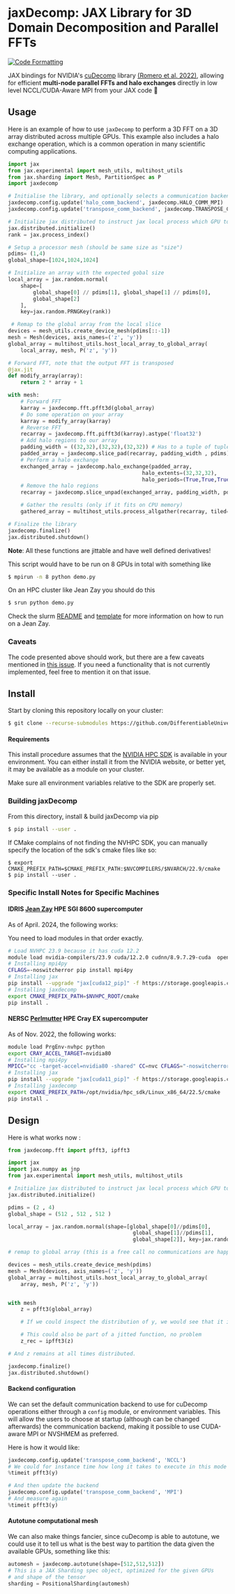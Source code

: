 # jaxDecomp: JAX Library for 3D Domain Decomposition and Parallel FFTs
[![Code Formatting](https://github.com/DifferentiableUniverseInitiative/jaxDecomp/actions/workflows/formatting.yml/badge.svg)](https://github.com/DifferentiableUniverseInitiative/jaxDecomp/actions/workflows/formatting.yml)

JAX bindings for NVIDIA's [cuDecomp](https://nvidia.github.io/cuDecomp/index.html) library [(Romero et al. 2022)](https://dl.acm.org/doi/abs/10.1145/3539781.3539797), allowing for efficient **multi-node parallel FFTs and halo exchanges** directly in low level NCCL/CUDA-Aware MPI from your JAX code :tada:

## Usage

Here is an example of how to use `jaxDecomp` to perform a 3D FFT on a 3D array distributed across multiple GPUs. This example also includes a halo exchange operation, which is a common operation in many scientific computing applications.

```python
import jax
from jax.experimental import mesh_utils, multihost_utils
from jax.sharding import Mesh, PartitionSpec as P
import jaxdecomp

# Initialise the library, and optionally selects a communication backend (defaults to NCCL)
jaxdecomp.config.update('halo_comm_backend', jaxdecomp.HALO_COMM_MPI)
jaxdecomp.config.update('transpose_comm_backend', jaxdecomp.TRANSPOSE_COMM_MPI_A2A)

# Initialize jax distributed to instruct jax local process which GPU to use
jax.distributed.initialize()
rank = jax.process_index()

# Setup a processor mesh (should be same size as "size")
pdims= (1,4)
global_shape=[1024,1024,1024]

# Initialize an array with the expected gobal size
local_array = jax.random.normal(
    shape=[
        global_shape[0] // pdims[1], global_shape[1] // pdims[0],
        global_shape[2]
    ],
    key=jax.random.PRNGKey(rank))

 # Remap to the global array from the local slice
devices = mesh_utils.create_device_mesh(pdims[::-1])
mesh = Mesh(devices, axis_names=('z', 'y'))
global_array = multihost_utils.host_local_array_to_global_array(
    local_array, mesh, P('z', 'y'))

# Forward FFT, note that the output FFT is transposed
@jax.jit
def modify_array(array):
    return 2 * array + 1

with mesh:
    # Forward FFT
    karray = jaxdecomp.fft.pfft3d(global_array)
    # Do some operation on your array
    karray = modify_array(karray)
    # Reverse FFT
    recarray = jaxdecomp.fft.pifft3d(karray).astype('float32')
    # Add halo regions to our array
    padding_width = ((32,32),(32,32),(32,32)) # Has to a tuple of tuples
    padded_array = jaxdecomp.slice_pad(recarray, padding_width , pdims)
    # Perform a halo exchange
    exchanged_array = jaxdecomp.halo_exchange(padded_array,
                                           halo_extents=(32,32,32),
                                           halo_periods=(True,True,True))
    # Remove the halo regions
    recarray = jaxdecomp.slice_unpad(exchanged_array, padding_width, pdims)

    # Gather the results (only if it fits on CPU memory)
    gathered_array = multihost_utils.process_allgather(recarray, tiled=True)

# Finalize the library
jaxdecomp.finalize()
jax.distributed.shutdown()
```
**Note**: All these functions are jittable and have well defined derivatives!

This script would have to be run on 8 GPUs in total with something like

```bash
$ mpirun -n 8 python demo.py
```

On an HPC cluster like Jean Zay you should do this

```bash
$ srun python demo.py
```

Check the slurm [README](slurms/README.md) and [template](slurms/template.slurm) for more information on how to run on a Jean Zay.

### Caveats

The code presented above should work, but there are a few caveats mentioned in [this issue](https://github.com/DifferentiableUniverseInitiative/jaxDecomp/issues/1). If you need a functionality that is not currently implemented, feel free to mention it on that issue.

## Install

Start by cloning this repository locally on your cluster:
```bash
$ git clone --recurse-submodules https://github.com/DifferentiableUniverseInitiative/jaxDecomp
```

#### Requirements

This install procedure assumes that the [NVIDIA HPC SDK](https://developer.nvidia.com/hpc-sdk) is available in your environment. You can either install it from the NVIDIA website, or better yet, it may be available as a module on your cluster.

Make sure all environment variables relative to the SDK are properly set.

### Building jaxDecomp

From this directory, install & build jaxDecomp via pip
```bash
$ pip install --user .
```
If CMake complains of not finding the NVHPC SDK, you can manually specify the location
of the sdk's cmake files like so:
```
$ export CMAKE_PREFIX_PATH=$CMAKE_PREFIX_PATH:$NVCOMPILERS/$NVARCH/22.9/cmake
$ pip install --user .
```

### Specific Install Notes for Specific Machines

#### IDRIS [Jean Zay](http://www.idris.fr/eng/jean-zay/cpu/jean-zay-cpu-hw-eng.html) HPE SGI 8600 supercomputer

As of April. 2024, the following works:

You need to load modules in that order exactly.
```bash
# Load NVHPC 23.9 because it has cuda 12.2
module load nvidia-compilers/23.9 cuda/12.2.0 cudnn/8.9.7.29-cuda  openmpi/4.1.5-cuda nccl/2.18.5-1-cuda cmake
# Installing mpi4py
CFLAGS=-noswitcherror pip install mpi4py
# Installing jax
pip install --upgrade "jax[cuda12_pip]" -f https://storage.googleapis.com/jax-releases/jax_cuda_releases.html
# Installing jaxdecomp
export CMAKE_PREFIX_PATH=$NVHPC_ROOT/cmake
pip install .
```

#### NERSC [Perlmutter](https://docs.nersc.gov/systems/perlmutter/architecture/) HPE Cray EX supercomputer

As of Nov. 2022, the following works:
```bash
module load PrgEnv-nvhpc python
export CRAY_ACCEL_TARGET=nvidia80
# Installing mpi4py
MPICC="cc -target-accel=nvidia80 -shared" CC=nvc CFLAGS="-noswitcherror" pip install --force --no-cache-dir --no-binary=mpi4py mpi4py
# Installing jax
pip install --upgrade "jax[cuda11_pip]" -f https://storage.googleapis.com/jax-releases/jax_cuda_releases.html
# Installing jaxdecomp
export CMAKE_PREFIX_PATH=/opt/nvidia/hpc_sdk/Linux_x86_64/22.5/cmake
pip install .
```

## Design

Here is  what works now :

```python
from jaxdecomp.fft import pfft3, ipfft3

import jax
import jax.numpy as jnp
from jax.experimental import mesh_utils, multihost_utils

# Initialize jax distributed to instruct jax local process which GPU to use
jax.distributed.initialize()

pdims = (2 , 4)
global_shape = (512 , 512 , 512 )

local_array = jax.random.normal(shape=[global_shape[0]//pdims[0],
                                        global_shape[1]//pdims[1],
                                        global_shape[2]], key=jax.random.PRNGKey(0))

# remap to global array (this is a free call no communications are happening)

devices = mesh_utils.create_device_mesh(pdims)
mesh = Mesh(devices, axis_names=('z', 'y'))
global_array = multihost_utils.host_local_array_to_global_array(
    array, mesh, P('z', 'y'))


with mesh
    z = pfft3(global_array)

    # If we could inspect the distribution of y, we would see that it is sliced in 2 along x, and 4 along y

    # This could also be part of a jitted function, no problem
    z_rec = ipfft3(z)

# And z remains at all times distributed.

jaxdecomp.finalize()
jax.distributed.shutdown()

```

#### Backend configuration

We can set the default communication backend to use for cuDecomp operations either through a `config` module, or environment variables. This will allow the users to choose at startup (although can be changed afterwards) the communication backend, making it possible to use CUDA-aware MPI or NVSHMEM as preferred.

Here is how it would like:
```python
jaxdecomp.config.update('transpose_comm_backend', 'NCCL')
# We could for instance time how long it takes to execute in this mode
%timeit pfft3(y)

# And then update the backend
jaxdecomp.config.update('transpose_comm_backend', 'MPI')
# And measure again
%timeit pfft3(y)
```

#### Autotune computational mesh

We can also make things fancier, since cuDecomp is able to autotune, we could use it to tell us what is the best way to partition the data given the available GPUs, something like this:
```python
automesh = jaxdecomp.autotune(shape=[512,512,512])
# This is a JAX Sharding spec object, optimized for the given GPUs
# and shape of the tensor
sharding = PositionalSharding(automesh)
```
